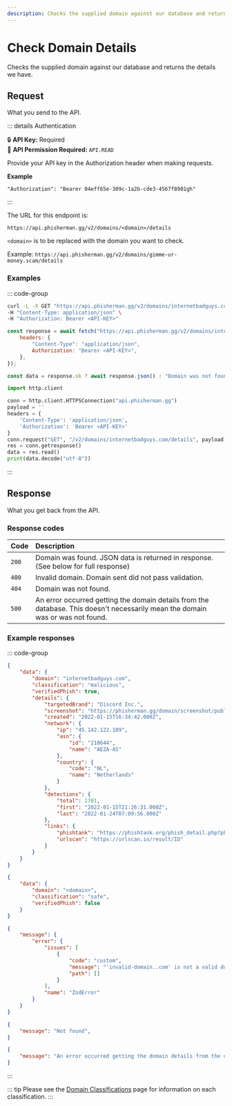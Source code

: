 ```yaml
---
description: Checks the supplied domain against our database and returns the details we have.
---
```


# Check Domain Details <Badge type="tip" text="GET" />

Checks the supplied domain against our database and returns the details we have.

## Request

What you send to the API.

::: details Authentication

:lock: **API Key:** Required  
:key: **API Permission Required:** `API.READ`

Provide your API key in the Authorization header when making requests.

**Example**

```
"Authorization": "Bearer 04eff65e-309c-1a2b-cde3-4567f8901gh"
```

:::

The URL for this endpoint is:

```
https://api.phisherman.gg/v2/domains/<domain>/details
```

`<domain>` is to be replaced with the domain you want to check.

Example: `https://api.phisherman.gg/v2/domains/gimme-ur-money.scam/details`

### Examples

::: code-group

```sh [CURL]
curl -L -X GET "https://api.phisherman.gg/v2/domains/internetbadguys.com/details" \
-H "Content-Type: application/json" \
-H "Authorization: Bearer <API-KEY>"

```

```js [JavaScript]
const response = await fetch("https://api.phisherman.gg/v2/domains/internetbadguys.com/details", {
	headers: {
		"Content-Type": "application/json",
		Authorization: "Bearer <API-KEY>",
	},
});

const data = response.ok ? await response.json() : "Domain was not found or an error occurred.";
```

```py [Python]
import http.client

conn = http.client.HTTPSConnection("api.phisherman.gg")
payload = ''
headers = {
	'Content-Type': 'application/json',
	'Authorization': 'Bearer <API-KEY>'
}
conn.request("GET", "/v2/domains/internetbadguys.com/details", payload, headers)
res = conn.getresponse()
data = res.read()
print(data.decode("utf-8"))


```

:::

## Response

What you get back from the API.

### Response codes

| Code  | Description                                                                                                                    |
| :---- | :----------------------------------------------------------------------------------------------------------------------------- |
| `200` | Domain was found. JSON data is returned in response. (See below for full response)                                             |
| `400` | Invalid domain. Domain sent did not pass validation.                                                                           |
| `404` | Domain was not found.                                                                                                          |
| `500` | An error occurred getting the domain details from the database. This doesn't necessarily mean the domain was or was not found. |

### Example responses

::: code-group

```json [HTTP 200]
{
	"data": {
		"domain": "internetbadguys.com",
		"classification": "malicious",
		"verifiedPhish": true,
		"details": {
			"targetedBrand": "Discord Inc.",
			"screenshot": "https://phisherman.gg/domain/screenshot/public/UUID",
			"created": "2022-01-15T16:34:42.000Z",
			"network": {
				"ip": "45.142.122.189",
				"asn": {
					"id": "210644",
					"name": "AEZA-AS"
				},
				"country": {
					"code": "NL",
					"name": "Netherlands"
				}
			},
			"detections": {
				"total": 1701,
				"first": "2022-01-15T21:26:31.000Z",
				"last": "2022-01-24T07:09:56.000Z"
			},
			"links": {
				"phishtank": "https://phishtank.org/phish_detail.php?phish_id=ID",
				"urlscan": "https://urlscan.io/result/ID"
			}
		}
	}
}
```

```json [HTTP 200 (Safe Domains)]
{
	"data": {
		"domain": "<domain>",
		"classification": "safe",
		"verifiedPhish": false
	}
}
```

```json [HTTP 400]
{
	"message": {
		"error": {
			"issues": [
				{
					"code": "custom",
					"message": "'invalid-domain..com' is not a valid domain.",
					"path": []
				}
			],
			"name": "ZodError"
		}
	}
}
```

```json [HTTP 404]
{
	"message": "Not found",
}
```

```json [HTTP 500]
{
	"message": "An error occurred getting the domain details from the database.",
}
```

:::

::: tip
Please see the [Domain Classifications](/guide/domain-classifications.md) page for information on each classification.
:::

